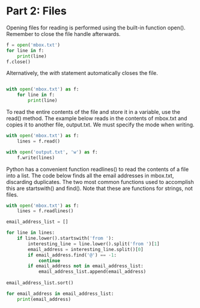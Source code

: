 # Part 2: Files

Opening files for reading is performed using the built-in function open(). Remember to close the file handle afterwards.

```python
f = open('mbox.txt')
for line in f:
    print(line)
f.close()
```

Alternatively, the *with* statement automatically closes the file.

```python

with open('mbox.txt') as f:
    for line in f:
        print(line)
```

To read the entire contents of the file and store it in a variable, use the read() method. The example below reads in the contents of mbox.txt and copies it to another file, output.txt. We must specify the mode when writing.

```python
with open('mbox.txt') as f:
    lines = f.read()

with open('output.txt', 'w') as f:
    f.write(lines)
```

Python has a convenient function readlines() to read the contents of a file into a list. The code below finds all the email addresses in mbox.txt, discarding duplicates. The two most common functions used to accomplish this are startswith() and find(). Note that these are functions for strings, not files.

```python
with open('mbox.txt') as f:
    lines = f.readlines()

email_address_list = []

for line in lines:
    if line.lower().startswith('from '):
        interesting_line = line.lower().split('from ')[1]
        email_address = interesting_line.split()[0]
        if email_address.find('@') == -1:
            continue
        if email_address not in email_address_list:
            email_address_list.append(email_address)
    
email_address_list.sort()

for email_address in email_address_list:
    print(email_address)
```
